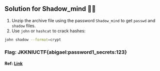 ## Solution for Shadow_mind 🕵️‍♂️

1. Unzip the archive file using the password `Shadow_mind` to get `passwd` and `shadow` files.
1. Use `john` or `hashcat` to crack hashes:
```bash
john shadow --format=crypt
```

### Flag: JKKNIUCTF{abigael:password1_secrets:123}


#### Ref: [Link](https://security.stackexchange.com/questions/252665/does-john-the-ripper-not-support-yescrypt)
